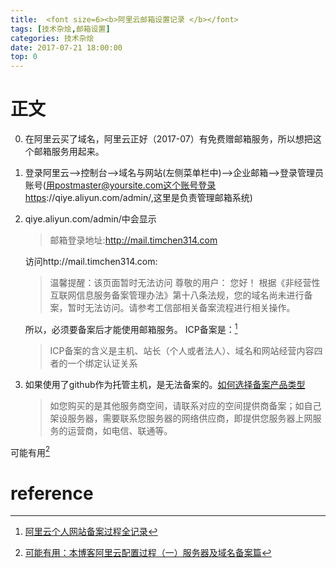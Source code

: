 ```yaml
---
title:  <font size=6><b>阿里云邮箱设置记录 </b></font>
tags: [技术杂烩,邮箱设置]
categories: 技术杂烩
date: 2017-07-21 18:00:00
top: 0
---
```

# 正文
0. 在阿里云买了域名，阿里云正好（2017-07）有免费赠邮箱服务，所以想把这个邮箱服务用起来。
1. 登录阿里云-->控制台-->域名与网站(左侧菜单栏中)-->企业邮箱-->登录管理员账号(用postmaster@yoursite.com这个账号登录https://qiye.aliyun.com/admin/,这里是负责管理邮箱系统)
2. qiye.aliyun.com/admin/中会显示
   >邮箱登录地址:http://mail.timchen314.com

   访问http://mail.timchen314.com:
   >温馨提醒：该页面暂时无法访问
   >尊敬的用户：
    您好！
        根据《非经营性互联网信息服务备案管理办法》第十八条法规，您的域名尚未进行备案，暂时无法访问。请参考工信部相关备案流程进行相关操作。

   所以，必须要备案后才能使用邮箱服务。
ICP备案是：[^1]
   >ICP备案的含义是主机、站长（个人或者法人）、域名和网站经营内容四者的一个绑定认证关系

<!-- more -->
3. 如果使用了github作为托管主机，是无法备案的。[如何选择备案产品类型](https://help.aliyun.com/knowledge_detail/36940.html)
   >如您购买的是其他服务商空间，请联系对应的空间提供商备案；如自己架设服务器，需要联系您服务器的网络供应商，即提供您服务器上网服务的运营商，如电信、联通等。

可能有用[^2]
# reference
[^1]: [阿里云个人网站备案过程全记录](http://goodbai.com/web/HowToICP.html)
[^2]: [可能有用：本博客阿里云配置过程（一）服务器及域名备案篇](http://kinice.top/article/570c82d23e1e9f0f76cfc972)
